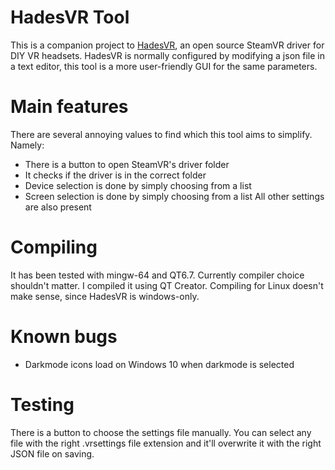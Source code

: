 # HadesVR Tool

This is a companion project to [HadesVR](https://github.com/HadesVR/HadesVR/), an open source SteamVR driver for DIY VR headsets. HadesVR is normally configured by modifying a json file in a text editor, this tool is a more user-friendly GUI for the same parameters.

# Main features

There are several annoying values to find which this tool aims to simplify. Namely:
- There is a button to open SteamVR's driver folder
- It checks if the driver is in the correct folder
- Device selection is done by simply choosing from a list
- Screen selection is done by simply choosing from a list
All other settings are also present

# Compiling
It has been tested with mingw-64 and QT6.7. Currently compiler choice shouldn't matter. I compiled it using QT Creator. Compiling for Linux doesn't make sense, since HadesVR is windows-only.

# Known bugs
- Darkmode icons load on Windows 10 when darkmode is selected

# Testing
There is a button to choose the settings file manually. You can select any file with the right .vrsettings file extension and it'll overwrite it with the right JSON file on saving.
